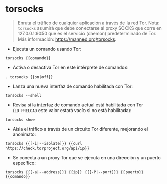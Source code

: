 # torsocks

> Enruta el tráfico de cualquier aplicación a través de la red Tor.
> Nota: `torsocks` asumirá que debe conectarse al proxy SOCKS que corre en 127.0.0.1:9050 que es el servicio (daemon) predeterminado de Tor.
> Más información: <https://manned.org/torsocks>.

- Ejecuta un comando usando Tor:

`torsocks {{comando}}`

- Activa o desactiva Tor en este intérprete de comandos:

`. torsocks {{on|off}}`

- Lanza una nueva interfaz de comando habilitada con Tor:

`torsocks --shell`

- Revisa si la interfaz de comando actual está habilitada con Tor (`LD_PRELOAD` este valor estará vacío si no está habilitada):

`torsocks show`

- Aísla el tráfico a través de un circuito Tor diferente, mejorando el anonimato:

`torsocks {{[-i|--isolate]}} {{curl https://check.torproject.org/api/ip}}`

- Se conecta a un proxy Tor que se ejecuta en una dirección y un puerto específico:

`torsocks {{[-a|--address]}} {{ip}} {{[-P|--port]}} {{puerto}} {{comando}}`
